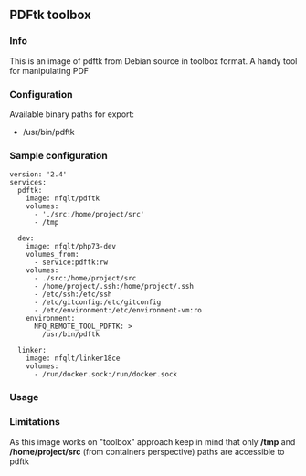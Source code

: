 ## PDFtk toolbox

### Info
This is an image of pdftk from Debian source in toolbox format. A handy
tool for manipulating PDF

### Configuration
Available binary paths for export:

- /usr/bin/pdftk

### Sample configuration
```
version: '2.4'
services:
  pdftk:
    image: nfqlt/pdftk
    volumes:
      - './src:/home/project/src'
      - /tmp

  dev:
    image: nfqlt/php73-dev
    volumes_from:
      - service:pdftk:rw
    volumes:
      - ./src:/home/project/src
      - /home/project/.ssh:/home/project/.ssh
      - /etc/ssh:/etc/ssh
      - /etc/gitconfig:/etc/gitconfig
      - /etc/environment:/etc/environment-vm:ro
    environment:
      NFQ_REMOTE_TOOL_PDFTK: >
        /usr/bin/pdftk

  linker:
    image: nfqlt/linker18ce
    volumes:
      - /run/docker.sock:/run/docker.sock
```

### Usage


### Limitations

As this image works on "toolbox" approach keep in mind that only __/tmp__
and __/home/project/src__ (from containers perspective) paths are accessible
to pdftk

